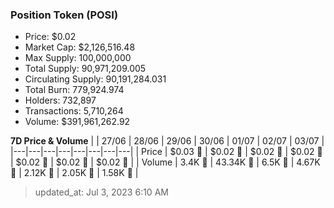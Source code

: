 
  ### Position Token (POSI)
  - Price: $0.02
  - Market Cap: $2,126,516.48
  - Max Supply: 100,000,000
  - Total Supply: 90,971,209.005
  - Circulating Supply: 90,191,284.031
  - Total Burn: 779,924.974
  - Holders: 732,897
  - Transactions: 5,710,264
  - Volume: $391,961,262.92

  **7D Price & Volume**
  | | 27&#x2F;06 | 28&#x2F;06 | 29&#x2F;06 | 30&#x2F;06 | 01&#x2F;07 | 02&#x2F;07 | 03&#x2F;07 |
  |---|---|---|---|---|---|---|---|
  | Price | $0.03 🔻 | $0.02 🔻 | $0.02 🚀 | $0.02 🚀 | $0.02 🚀 | $0.02 🔻 | $0.02 🔻 |
  | Volume | 3.4K 🔻 | 43.34K 🚀 | 6.5K 🔻 | 4.67K 🔻 | 2.12K 🔻 | 2.05K 🔻 | 1.58K 🔻 |

  > updated_at: Jul 3, 2023 6:10 AM
